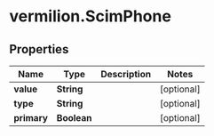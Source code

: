 # vermilion.ScimPhone

## Properties

Name | Type | Description | Notes
------------ | ------------- | ------------- | -------------
**value** | **String** |  | [optional] 
**type** | **String** |  | [optional] 
**primary** | **Boolean** |  | [optional] 



